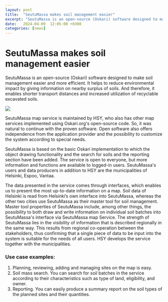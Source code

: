 ```yaml
---
layout: post  
title:  "SeutuMassa makes soil management easier"  
excerpt: "SeutuMassa is an open-source (Oskari) software designed to make soil management easier and more efficient"
date:   2024-04-09  12:05:00 +0300
categories: [news]
---  
```


# SeutuMassa makes soil management easier

SeutuMassa is an open-source (Oskari) software designed to make soil management easier and more efficient. It helps to reduce environmental impact by giving information on nearby surplus of soils. And therefore, it enables shorter transport distances and increased utilization of recyclable excavated soils. 

<img src="/img/Seutumassa.png" class="img-responsive"/>

SeutuMassa map service is maintained by HSY, who also has other map services implemented using Oskari.org's open-source code. So, it was natural to continue with the proven software. Open software also offers independence from the application provider and the possibility to customize the system according to special needs.  
 
SeutuMassa is based on the basic Oskari implementation to which the object drawing functionality and the search for soils and the reporting section have been added. The service is open to everyone, but more information and functions are available to logged-in users. SeutuMassa's users and data producers in addition to HSY are the municipalities of Helsinki, Espoo, Vantaa. 
 
The data presented in the service comes through interfaces, which enables us to present the most up-to-date information on a map. Soil data of Helsinki is read from Helsinki’s own interface into SeutuMassa, whereas the other two cities use SeutuMassa as their master tool for soil management. Master tool properties of SeutuMassa include, among other things, the possibility to both draw and write information on individual soil batches into SeutuMassa's interface via SeutuMassa map Service. The strength of SeutuMassa lies in the visibility of information that is described regionally in the same way. This results from regional co-operation between the stakeholders, thus confirming that a single piece of data to be input into the system is suitable for the needs of all users. HSY develops the service together with the municipalities. 

### Use case examples:
1. Planning, reviewing, adding and managing sites on the map is easy. 
2. Soil mass search. You can search for soil batches in the service according to their characteristics such as type of land, eligibility, and owner. 
3. Reporting. You can easily produce a summary report on the soil types of the planned sites and their quantities. 
